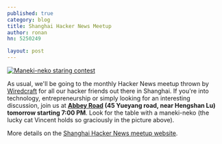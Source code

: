 ```yaml
---
published: true
category: blog
title: Shanghai Hacker News Meetup
author: ronan
hn: 5250249

layout: post
---
```


[![Maneki-neko staring contest](https://farm9.staticflickr.com/8514/8490789783_53ff9ba802_n.jpg)](http://shanghaihn.org/)

As usual, we'll be going to the monthly Hacker News meetup thrown by [Wiredcraft](http://wiredcraft.com) for all our hacker friends out there in Shanghai. If you're into technology, entrepreneurship or simply looking for an interesting discussion, join us at **[Abbey Road](http://goo.gl/maps/Ona2p) (45 Yueyang road, near Hengshan Lu) tomorrow starting 7:00 PM**. Look for the table with a maneki-neko (the lucky cat Vincent holds so graciously in the picture above).

More details on the [Shanghai Hacker News meetup website](http://shanghaihn.org/).
